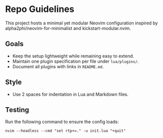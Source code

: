# Repo Guidelines

This project hosts a minimal yet modular Neovim configuration inspired by
alpha2phi/neovim-for-minimalist and kickstart-modular.nvim.

## Goals
- Keep the setup lightweight while remaining easy to extend.
- Maintain one plugin specification per file under `lua/plugins/`.
- Document all plugins with links in `README.md`.

## Style
- Use 2 spaces for indentation in Lua and Markdown files.

## Testing
Run the following command to ensure the config loads:

```
nvim --headless --cmd "set rtp+=." -u init.lua "+quit"
```
